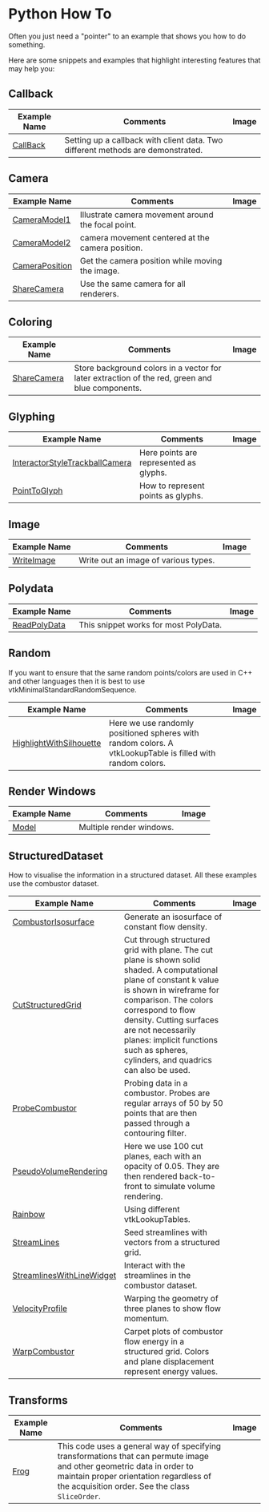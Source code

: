 # Python How To

Often you just need a "pointer" to an example that shows you how to do something.

Here are some snippets and examples that highlight interesting features that may help you:

## Callback

| Example Name | Comments | Image |
| -------------- | ---------------------- | ------- |
[CallBack](/Python/Interaction/CallBack) | Setting up a callback with client data. Two different methods are demonstrated.

## Camera

| Example Name | Comments | Image |
| -------------- | ---------------------- | ------- |
[CameraModel1](/Python/Visualization/CameraModel1) | Illustrate camera movement around the focal point.
[CameraModel2](/Python/Visualization/CameraModel2) | camera movement centered at the camera position.
[CameraPosition](/Python/Snippets/CameraPosition) | Get the camera position while moving the image.
[ShareCamera](/Python/Utilities/ShareCamera) | Use the same camera for all renderers.

## Coloring

| Example Name | Comments | Image |
| -------------- | ---------------------- | ------- |
[ShareCamera](/Python/Utilities/ShareCamera) | Store background colors in a vector for later extraction of the red, green and blue components.

## Glyphing

| Example Name | Comments | Image |
| -------------- | ---------------------- | ------- |
[InteractorStyleTrackballCamera](/Python/Interaction/InteractorStyleTrackballCamera) | Here points are represented as glyphs.
[PointToGlyph](/Python/Snippets/PointToGlyph) | How to represent points as glyphs.

## Image

| Example Name | Comments | Image |
| -------------- | ---------------------- | ------- |
[WriteImage](/Python/Snippets/WriteImage) | Write out an image of various types.

## Polydata

| Example Name | Comments | Image |
| -------------- | ---------------------- | ------- |
[ReadPolyData](/Python/Snippets/ReadPolyData) | This snippet works for most PolyData.

## Random

If you want to ensure that the same random points/colors are used in C++ and other languages then it is best to use vtkMinimalStandardRandomSequence.

| Example Name | Comments | Image |
| -------------- | ---------------------- | ------- |
[HighlightWithSilhouette](/Python/Picking/HighlightWithSilhouette) | Here we use randomly positioned spheres with random colors. A vtkLookupTable is filled with random colors.

## Render Windows

| Example Name | Comments | Image |
| -------------- | ---------------------- | ------- |
[Model](/Python/Rendering/Model) | Multiple render windows.

## StructuredDataset

How to visualise the information in a structured dataset. All these examples use the combustor dataset.

| Example Name | Comments | Image |
| -------------- | ---------------------- | ------- |
[CombustorIsosurface](/Python/VisualizationAlgorithms/CombustorIsosurface) | Generate an isosurface of constant flow density.
[CutStructuredGrid](/Python/VisualizationAlgorithms/CutStructuredGrid) | Cut through structured grid with plane. The cut plane is shown solid shaded. A computational plane of constant k value is shown in wireframe for comparison. The colors correspond to flow density. Cutting surfaces are not necessarily planes: implicit functions such as spheres, cylinders, and quadrics can also be used.
[ProbeCombustor](/Python/VisualizationAlgorithms/ProbeCombustor) | Probing data in a combustor.  Probes are regular arrays of 50 by 50 points that are then passed through a contouring filter.
[PseudoVolumeRendering](/Python/VolumeRendering/PseudoVolumeRendering) | Here we use 100 cut planes, each with an opacity of 0.05. They are then rendered back-to-front to simulate volume rendering.
[Rainbow](/Python/Rendering/Rainbow) | Using different vtkLookupTables.
[StreamLines](/Python/Visualization/StreamLines) | Seed streamlines with vectors from a structured grid.
[StreamlinesWithLineWidget](/Python/VisualizationAlgorithms/StreamlinesWithLineWidget) | Interact with the streamlines in the combustor dataset.
[VelocityProfile](/Python/VisualizationAlgorithms/VelocityProfile) | Warping the geometry of three planes to show flow momentum.
[WarpCombustor](/Python/VisualizationAlgorithms/WarpCombustor) | Carpet plots of combustor flow energy in a structured grid. Colors and plane displacement represent energy values.

## Transforms

| Example Name | Comments | Image |
| -------------- | ---------------------- | ------- |
[Frog](/Python/Visualization/Frog) | This code uses a general way of specifying transformations that can permute image and other geometric data in order to maintain proper orientation regardless of the acquisition order. See the class `SliceOrder`.
